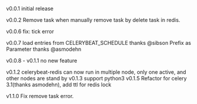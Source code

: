 v0.0.1 initial release

v0.0.2 Remove task when manually remove task by delete task in redis.

v0.0.6 fix: tick error

v0.0.7 load entries from CELERYBEAT_SCHEDULE thanks @sibson
       Prefix as Parameter thanks @asmodehn

v0.0.8 - v0.1.1 no new feature

v0.1.2 celerybeat-redis can now run in multiple node, only one active, and other nodes are stand by
v0.1.3 support python3
v0.1.5 Refactor for celery 3.1(thanks asmodehn), add ttl for redis lock

v1.1.0 Fix remove task error.
